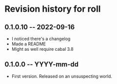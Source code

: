 # Revision history for roll

## 0.1.0.10 -- 2022-09-16

* I noticed there's a changelog
* Made a README
* Might as well require cabal 3.8

## 0.1.0.0 -- YYYY-mm-dd

* First version. Released on an unsuspecting world.
